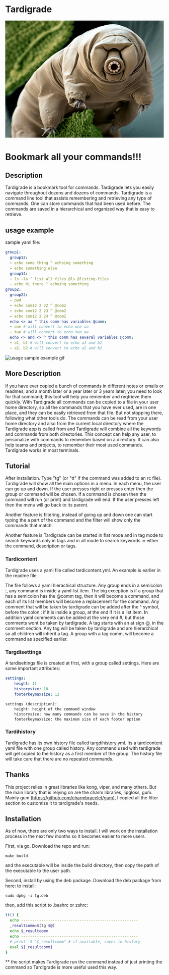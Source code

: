 Tardigrade
==========

![Tardigrade](./img/tardig-11.png)

# Bookmark all your commands!!!

## Description

Tardigrade is a bookmark tool for commands. Tardigrade lets you easily navigate throughout dozens and dozens of commands. Tardigrade is a command line tool that assists remembering and retrieving any type of commands. One can store commands that had been used before. The commands are saved in a hierarchical and organized way that is easy to retrieve.

## usage example

sample yaml file:
```yaml
group1:
  group12:
  - echo some thing ^ echoing something
  - echo something else
  group14:
  - ls -la ^ list all files @ls @listing-files
  - echo hi there ^ echoing something
group2:
  group22:
  - pwd
  - echo com12 2 22 ^ @com2
  - echo com12 2 23 ^ @com2
  - echo com12 2 24 ^ @com2
  echo <> aa ^ this comm has variables @comm:
  - one # will convert to echo one aa
  - two # will convert to echo two aa
  echo <> and <> ^ this comm has several variables @comm:
  - a1, b1 # will convert to echo a1 and b1
  - a2, b2 # will convert to echo a2 and b2
```

![usage sample](https://s11.gifyu.com/images/SQ6mR.gif)
example gif

## More Description

If you have ever copied a bunch of commands in different notes or emails or readmes; and a month later or a year later or 3 years later; you need to look for that command; this tool will help you remember and reqtrieve them quickly. With Tardigrade all commands can be copied to a file in your user home directory, so all the commands that you have ever used, are in one place, and they can be easily retrieved from that file. But not stopping there, following what other tools do. The commands can be read from your user home directory and also from the current local directory where the Tardigrade app is called from and Tardigrade will combine all the keywords and commands from both directories. This concept can help any user, to personalize with commands to remember based on a directory. It can also help teams and projects, to remember their most used commands. Tardigrade works in most terminals.

## Tutorial

After installation. Type "tg" (or "tt" if the command was added to an rc file). Tardigrade will show all the main options in a menu. In each menu, the user can go up and down. If the user presses right or presses enter then the group or command will be chosen. If a command is chosen then the command will run (or print) and tardigrade will end. If the user presses left then the menu will go back to its parent.

Another feature is filtering, instead of going up and down one can start typing the a part of the command and the filter will show only the commands that match.

Another feature is Tardigrade can be started in flat mode and in tag mode to search keywords only in tags and in all mode to search keywords in either the command, description or tags.

### Tardicontent

Tardigrade uses a yaml file called tardicontent.yml. An example is earlier in the readme file.

The file follows a yaml hierachical structure. Any group ends in a semicolon :, any command is inside a yaml list item. The big exception is if a group that has a semicolon has the @comm tag, then it will become a command, and each of its list members will become a replacement for the command. Any comment that will be taken by tardigrade can be added after the ^ symbol, before the colon : if it is inside a group, at the end if it is a list item. In addition yaml comments can be added at the very end #, but those comments wont be taken by tardigrade. A tag starts with an at sign @, in the comment section. Any tag will be taken by tardigrade and are hierarchical so all children will inherit a tag. A group with a tag comm, will become a command as specified earlier.

### Targdisettings

A tardisettings file is created at first, with a group called settings. Here are some important attributes:
```yaml
settings:
    height: 11
    historysize: 10
    footerkeymaxsize: 12
```
```
settings (description):
    height: height of the command window
    historysize: how many commands can be save in the history
    footerkeymaxsize: the maximum size of each footer option
```

### Tardihistory

Tardigrade has its own history file called targdihistory.yml. Its a tardicontent yaml file with one group called history. Any command used with tardigrade will get copied to the history as a first member of the group. The history file will take care that there are no repeated commands.

## Thanks

This project relies in great libraries like kong, viper, and many others. But the main library that is relying on are the charm libraries, lipgloss, gum. Mainly gum (https://github.com/charmbracelet/gum), I copied all the filter section to customize it to tardigrade's needs.

## Installation

As of now, there are only two ways to install. I will work on the installation process in the next few months so it becomes easier to more users.

First, via go. Download the repo and run:
```
make build 
```
and the executable will be inside the build directory, then copy the path of the executable to the user path.

Second, install by using the deb package. Download the deb package from here: 
to install: 
```
sudo dpkg -i tg.deb
```
then, add this script to .bashrc or zshrc:
```bash
tt() {
  echo ----------------------------------------------------
  _resultcomm=$(tg $@)
  echo $_resultcomm
  echo ----------------------------------------------------
  # print -S "$_resultcomm" # if available, saves in history
  eval ${_resultcomm}
}
```
** the script makes Tardigrade run the command instead of just printing the command so Tardigrade is more useful used this way.
